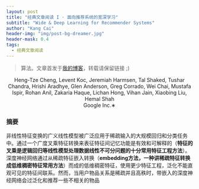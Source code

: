 ```yaml
---
layout: post
title: "经典文章阅读 I · 面向推荐系统的宽深学习"
subtitle: "Wide & Deep Learning for Recommender Systems"
author: "Kang Cai"
header-img: "img/post-bg-dreamer.jpg"
header-mask: 0.4
tags:
  - 经典文章阅读
---
```


> 算法。文章首发于[我的博客](https://kangcai.github.io/2018/10/25/ml-overall-bayes/)，转载请保留链接 ;)

<center>Heng-Tze Cheng, Levent Koc, Jeremiah Harmsen, Tal Shaked, Tushar Chandra, Hrishi Aradhye, Glen Anderson, Greg Corrado, Wei Chai, Mustafa Ispir, Rohan Anil, Zakaria Haque, Lichan Hong, Vihan Jain, Xiaobing Liu, Hemal Shah</center>
<center>Google Inc.∗</center>

### 摘要

非线性特征变换的广义线性模型被广泛应用于稀疏输入的大规模回归和分类任务中。通过一个广度叉乘特征转换来表征特征间记忆功能是有效和可解释的（**特征的叉乘是逻辑回归等线性模型处理数据线性不可分问题的十分常用特征工程方法**）。深度神经网络通过从稀疏特征嵌入转换（**embedding方法，一种讲稀疏特征转换成低维稠密特征常用方法**）而成的低维稠密特征，使用更少特征工程，泛化不能直观可见的特征间联系。然而，当用户物品关系是稀疏并且高秩时，带嵌入的深度神经网络会过泛化和推荐一些不相关的物品